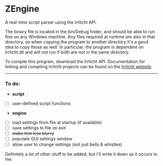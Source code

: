# ZEngine
A real-time script parser using the Irrlicht API. 

The binary file is located in the bin/Debug folder, and should be able to run fine on any Windows machine. Any files required at runtime are also in that directory, so when copying the program to another directory it's a good idea to copy those as well. In particular, the program is dependent on Irrlicht.dll and will not run if both are not in the same directory.

To compile this program, download the Irrlicht API.
Documentation for linking and compiling Irrlicht projects can be found on the [Irrlicht website](irrlicht.sourceforge.net "irrlicht.sourceforge.net").

--------------

### To do:
+ **script**
 - [ ] user-defined script functions
+ **engine**
 - [ ] load settings from file at startup (if available)
 - [ ] save settings to file on exit
 - [ ] ~~make text less blurry~~
 - [ ] populate GUI settings window
 - [ ] allow user to change settings (not just bells & whistles)

Definitely a *lot* of other stuff to be added, but I'll write it down as it occurs to me.